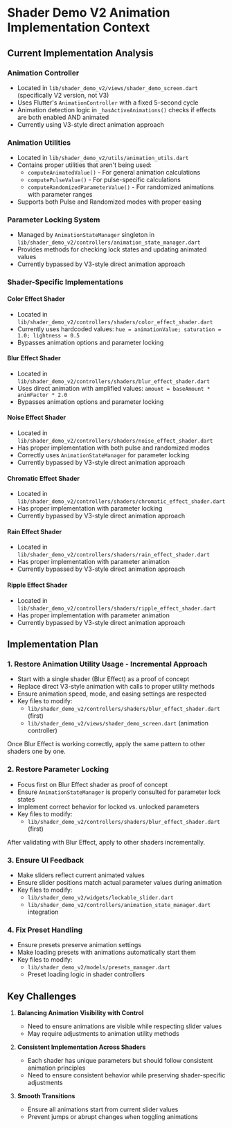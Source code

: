 # Shader Demo V2 Animation Implementation Context

## Current Implementation Analysis

### Animation Controller

- Located in `lib/shader_demo_v2/views/shader_demo_screen.dart` (specifically V2 version, not V3)
- Uses Flutter's `AnimationController` with a fixed 5-second cycle
- Animation detection logic in `_hasActiveAnimations()` checks if effects are both enabled AND animated
- Currently using V3-style direct animation approach

### Animation Utilities

- Located in `lib/shader_demo_v2/utils/animation_utils.dart`
- Contains proper utilities that aren't being used:
  - `computeAnimatedValue()` - For general animation calculations
  - `computePulseValue()` - For pulse-specific calculations
  - `computeRandomizedParameterValue()` - For randomized animations with parameter ranges
- Supports both Pulse and Randomized modes with proper easing

### Parameter Locking System

- Managed by `AnimationStateManager` singleton in `lib/shader_demo_v2/controllers/animation_state_manager.dart`
- Provides methods for checking lock states and updating animated values
- Currently bypassed by V3-style direct animation approach

### Shader-Specific Implementations

#### Color Effect Shader

- Located in `lib/shader_demo_v2/controllers/shaders/color_effect_shader.dart`
- Currently uses hardcoded values: `hue = animationValue; saturation = 1.0; lightness = 0.5`
- Bypasses animation options and parameter locking

#### Blur Effect Shader

- Located in `lib/shader_demo_v2/controllers/shaders/blur_effect_shader.dart`
- Uses direct animation with amplified values: `amount = baseAmount * animFactor * 2.0`
- Bypasses animation options and parameter locking

#### Noise Effect Shader

- Located in `lib/shader_demo_v2/controllers/shaders/noise_effect_shader.dart`
- Has proper implementation with both pulse and randomized modes
- Correctly uses `AnimationStateManager` for parameter locking
- Currently bypassed by V3-style direct animation approach

#### Chromatic Effect Shader

- Located in `lib/shader_demo_v2/controllers/shaders/chromatic_effect_shader.dart`
- Has proper implementation with parameter locking
- Currently bypassed by V3-style direct animation approach

#### Rain Effect Shader

- Located in `lib/shader_demo_v2/controllers/shaders/rain_effect_shader.dart`
- Has proper implementation with parameter animation
- Currently bypassed by V3-style direct animation approach

#### Ripple Effect Shader

- Located in `lib/shader_demo_v2/controllers/shaders/ripple_effect_shader.dart`
- Has proper implementation with parameter animation
- Currently bypassed by V3-style direct animation approach

## Implementation Plan

### 1. Restore Animation Utility Usage - Incremental Approach

- Start with a single shader (Blur Effect) as a proof of concept
- Replace direct V3-style animation with calls to proper utility methods
- Ensure animation speed, mode, and easing settings are respected
- Key files to modify:
  - `lib/shader_demo_v2/controllers/shaders/blur_effect_shader.dart` (first)  
  - `lib/shader_demo_v2/views/shader_demo_screen.dart` (animation controller)
  
Once Blur Effect is working correctly, apply the same pattern to other shaders one by one.

### 2. Restore Parameter Locking

- Focus first on Blur Effect shader as proof of concept
- Ensure `AnimationStateManager` is properly consulted for parameter lock states
- Implement correct behavior for locked vs. unlocked parameters
- Key files to modify:
  - `lib/shader_demo_v2/controllers/shaders/blur_effect_shader.dart` (first)

After validating with Blur Effect, apply to other shaders incrementally.

### 3. Ensure UI Feedback

- Make sliders reflect current animated values
- Ensure slider positions match actual parameter values during animation
- Key files to modify:
  - `lib/shader_demo_v2/widgets/lockable_slider.dart`
  - `lib/shader_demo_v2/controllers/animation_state_manager.dart` integration

### 4. Fix Preset Handling

- Ensure presets preserve animation settings
- Make loading presets with animations automatically start them
- Key files to modify:
  - `lib/shader_demo_v2/models/presets_manager.dart`
  - Preset loading logic in shader controllers

## Key Challenges

1. **Balancing Animation Visibility with Control**
   - Need to ensure animations are visible while respecting slider values
   - May require adjustments to animation utility methods

2. **Consistent Implementation Across Shaders**
   - Each shader has unique parameters but should follow consistent animation principles
   - Need to ensure consistent behavior while preserving shader-specific adjustments

3. **Smooth Transitions**
   - Ensure all animations start from current slider values
   - Prevent jumps or abrupt changes when toggling animations
